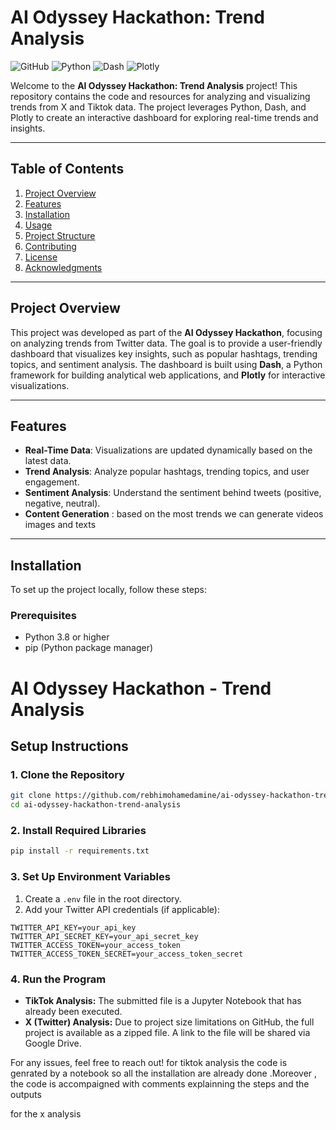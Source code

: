 
# AI Odyssey Hackathon: Trend Analysis

![GitHub](https://img.shields.io/badge/license-MIT-blue)
![Python](https://img.shields.io/badge/Python-3.8%2B-blue)
![Dash](https://img.shields.io/badge/Dash-2.0%2B-orange)
![Plotly](https://img.shields.io/badge/Plotly-5.0%2B-green)

Welcome to the **AI Odyssey Hackathon: Trend Analysis** project! This repository contains the code and resources for analyzing and visualizing trends from X and Tiktok data. The project leverages Python, Dash, and Plotly to create an interactive dashboard for exploring real-time trends and insights.

---

## Table of Contents
1. [Project Overview](#project-overview)
2. [Features](#features)
3. [Installation](#installation)
4. [Usage](#usage)
5. [Project Structure](#project-structure)
6. [Contributing](#contributing)
7. [License](#license)
8. [Acknowledgments](#acknowledgments)

---

## Project Overview

This project was developed as part of the **AI Odyssey Hackathon**, focusing on analyzing trends from Twitter data. The goal is to provide a user-friendly dashboard that visualizes key insights, such as popular hashtags, trending topics, and sentiment analysis. The dashboard is built using **Dash**, a Python framework for building analytical web applications, and **Plotly** for interactive visualizations.

---

## Features

- **Real-Time Data**: Visualizations are updated dynamically based on the latest data.
- **Trend Analysis**: Analyze popular hashtags, trending topics, and user engagement.
- **Sentiment Analysis**: Understand the sentiment behind tweets (positive, negative, neutral).
- **Content Generation** : based on the most trends we can generate videos images and texts 
---

## Installation

To set up the project locally, follow these steps:

### Prerequisites
- Python 3.8 or higher
- pip (Python package manager)

# AI Odyssey Hackathon - Trend Analysis

## Setup Instructions

### 1. Clone the Repository
```bash
git clone https://github.com/rebhimohamedamine/ai-odyssey-hackathon-trend-analysis.git
cd ai-odyssey-hackathon-trend-analysis
```

### 2. Install Required Libraries
```bash
pip install -r requirements.txt
```

### 3. Set Up Environment Variables
1. Create a `.env` file in the root directory.
2. Add your Twitter API credentials (if applicable):

```
TWITTER_API_KEY=your_api_key
TWITTER_API_SECRET_KEY=your_api_secret_key
TWITTER_ACCESS_TOKEN=your_access_token
TWITTER_ACCESS_TOKEN_SECRET=your_access_token_secret
```

### 4. Run the Program
- **TikTok Analysis:** The submitted file is a Jupyter Notebook that has already been executed.
- **X (Twitter) Analysis:** Due to project size limitations on GitHub, the full project is available as a zipped file. A link to the file will be shared via Google Drive.

For any issues, feel free to reach out!
for tiktok analysis the code is genrated by a notebook so all the installation are already done .Moreover , the code is accompaigned with comments explainning the steps and the outputs  

for the x analysis 
